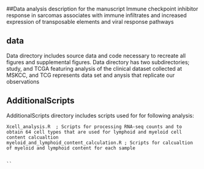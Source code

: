 ##Data analysis description for the manuscript Immune checkpoint inhibitor response in sarcomas associates with immune infiltrates and increased expression of transposable elements and viral response pathways  

## data
Data directory includes source data and code necessary to recreate all figures and supplemental figures.
Data directory  has two subdirectories; study, and TCGA featuring analysis of the clinical dataset collected at MSKCC,
and TCG represents data set and anysis that replicate our observations

## AdditionalScripts
AdditionalScripts directory includes scripts used for for following analysis: 

```
Xcell_analysis.R  ; Scripts for processing RNA-seq counts and to obtain 64 cell types that are used for lymphoid and myeloid cell content calcualtion
myeloid_and_lymphoid_content_calculation.R ; Scripts for calcualtion of myeloid and lymphoid content for each sample


``
